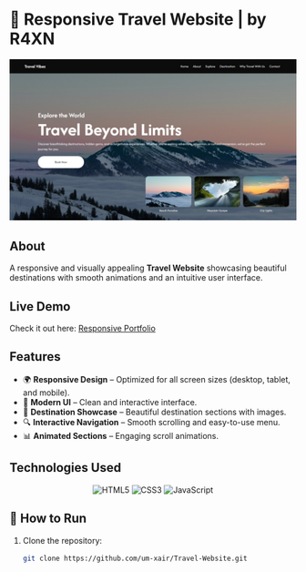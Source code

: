 # 🧬 Responsive Travel Website | by R4XN

<div align="center">
  <img src="https://github.com/um-xair/Travel-Website/blob/main/assets/travel-main.jpg"/>
</div>

## About 
A responsive and visually appealing **Travel Website** showcasing beautiful destinations with smooth animations and an intuitive user interface.


## Live Demo  
Check it out here: [Responsive Portfolio](https://r4xn.netlify.app/design/travel.html) 

## Features  

- 🌍 **Responsive Design** – Optimized for all screen sizes (desktop, tablet, and mobile).  
- 🎨 **Modern UI** – Clean and interactive interface.  
- 📸 **Destination Showcase** – Beautiful destination sections with images.  
- 🔍 **Interactive Navigation** – Smooth scrolling and easy-to-use menu.  
- 📊 **Animated Sections** – Engaging scroll animations.  

## Technologies Used  

<p align="center">
  <img src="https://cdn.jsdelivr.net/gh/devicons/devicon/icons/html5/html5-original.svg" alt="HTML5" width="80" />
  <img src="https://cdn.jsdelivr.net/gh/devicons/devicon/icons/css3/css3-original.svg" alt="CSS3" width="80" />
  <img src="https://cdn.jsdelivr.net/gh/devicons/devicon/icons/javascript/javascript-original.svg" alt="JavaScript" width="80" />
</p>

## 📂 How to Run  

1. Clone the repository:  
   ```bash
   git clone https://github.com/um-xair/Travel-Website.git

